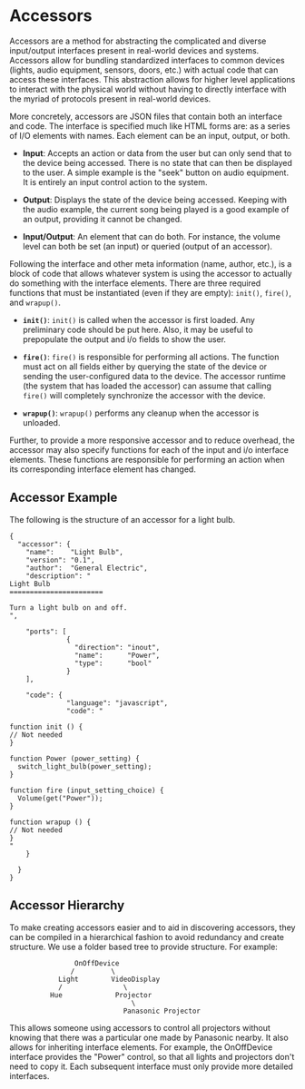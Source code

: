 Accessors
=========

Accessors are a method for abstracting the complicated and diverse input/output
interfaces present in real-world devices and systems. Accessors allow for
bundling standardized interfaces to common devices (lights, audio equipment,
sensors, doors, etc.) with actual code that can access these interfaces.
This abstraction allows for higher level applications to interact with the
physical world without having to directly interface with the myriad of
protocols present in real-world devices.

More concretely, accessors are JSON files that contain both an interface
and code. The interface is specified much like HTML forms are: as a series
of I/O elements with names. Each element can be an input, output, or both.

- **Input**: Accepts an action or data from the user but can only send that
to the device being accessed. There is no state that can then be displayed to
the user. A simple example is the "seek" button on audio equipment. It is
entirely an input control action to the system.

- **Output**: Displays the state of the device being accessed. Keeping with
the audio example, the current song being played is a good example of an output,
providing it cannot be changed.

- **Input/Output**: An element that can do both. For instance, the volume level
can both be set (an input) or queried (output of an accessor).

Following the interface and other meta information (name, author, etc.),
is a block of code that allows whatever system is using the accessor to actually
do something with the interface elements. There are three required functions
that must be instantiated (even if they are empty): `init()`, `fire()`, and
`wrapup()`.

- **`init()`**: `init()` is called when the accessor is first loaded. Any
preliminary code should be put here. Also, it may be useful to prepopulate the
output and i/o fields to show the user.

- **`fire()`**: `fire()` is responsible for performing all actions. The function
must act on all fields either by querying the state of the device or sending
the user-configured data to the device. The accessor runtime (the system
that has loaded the accessor) can assume that calling `fire()` will completely
synchronize the accessor with the device.

- **`wrapup()`**: `wrapup()` performs any cleanup when the accessor is unloaded.

Further, to provide a more responsive accessor and to reduce overhead, the
accessor may also specify functions for each of the input and i/o interface
elements. These functions are responsible for performing an action when its
corresponding interface element has changed.


Accessor Example
----------------

The following is the structure of an accessor for a light bulb.

```
{
  "accessor": {
    "name":    "Light Bulb",
    "version": "0.1",
    "author":  "General Electric",
    "description": "
Light Bulb
=======================

Turn a light bulb on and off.
",

    "ports": [
              {
                "direction": "inout",
                "name":      "Power",
                "type":      "bool"
              }
    ],

    "code": {
              "language": "javascript",
              "code": "

function init () {
// Not needed
}

function Power (power_setting) {
  switch_light_bulb(power_setting);
}

function fire (input_setting_choice) {
  Volume(get("Power"));
}

function wrapup () {
// Not needed
}
"
    }

  }
}
```

Accessor Hierarchy
------------------

To make creating accessors easier and to aid in discovering accessors, they
can be compiled in a hierarchical fashion to avoid redundancy and create
structure. We use a folder based tree to provide structure. For example:

```
                OnOffDevice
               /         \
            Light        VideoDisplay
            /               \
          Hue             Projector
                              \
                            Panasonic Projector
```

This allows someone using accessors to control all projectors without knowing
that there was a particular one made by Panasonic nearby. It also allows
for inheriting interface elements. For example, the OnOffDevice interface
provides the "Power" control, so that all lights and projectors don't need
to copy it. Each subsequent interface must only provide more detailed
interfaces.


